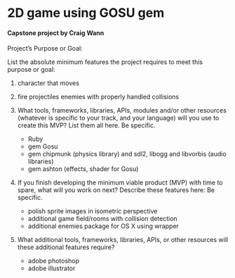 # 2D game using GOSU gem
#### Capstone project by Craig Wann

Project’s Purpose or Goal: 

List the absolute minimum features the project requires to meet this purpose or goal:

1. character that moves 
1. fire projectiles
enemies with properly handled collisions

1. What tools, frameworks, libraries, APIs, modules and/or other resources (whatever is specific to your track, and your language) will you use to create this MVP? List them all here. Be specific.
    * Ruby
    * gem Gosu
    * gem chipmunk (physics library) and sdl2, libogg and libvorbis (audio libraries)
    * gem ashton (effects, shader for Gosu)

1. If you finish developing the minimum viable product (MVP) with time to spare, what will you work on next? Describe these features here: Be specific.
    * polish sprite images in isometric perspective
    * additional game field/rooms with collision detection
    * additional enemies
package for OS X using wrapper
1. What additional tools, frameworks, libraries, APIs, or other resources will these additional features require?
    * adobe photoshop
    * adobe illustrator